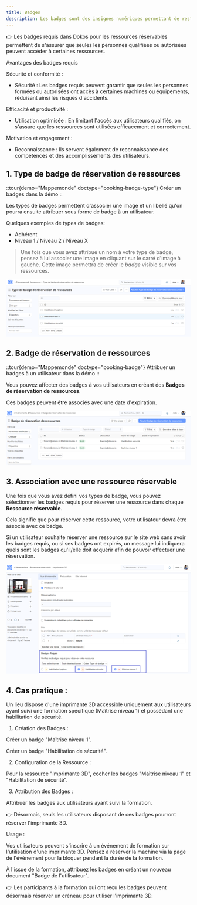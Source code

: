 ```yaml
---
title: Badges
description: Les badges sont des insignes numériques permettant de restreindre l'accès à certaines ressources aux utilisateurs qui leur sont associés.
---
```


👉 Les badges requis dans Dokos pour les ressources réservables permettent de s'assurer que seules les personnes qualifiées ou autorisées peuvent accéder à certaines ressources.

Avantages des badges requis

Sécurité et conformité :

- Sécurité : Les badges requis peuvent garantir que seules les personnes formées ou autorisées ont accès à certaines machines ou équipements, réduisant ainsi les risques d'accidents.

Efficacité et productivité :

- Utilisation optimisée : En limitant l'accès aux utilisateurs qualifiés, on s'assure que les ressources sont utilisées efficacement et correctement.

Motivation et engagement :

- Reconnaissance : Ils servent également de reconnaissance des compétences et des accomplissements des utilisateurs.

## 1. Type de badge de réservation de ressources

::tour{demo="Mappemonde" doctype="booking-badge-type"}
Créer un badges dans la démo
::

Les types de badges permettent d'associer une image et un libellé qu'on pourra ensuite attribuer sous forme de badge à un utilisateur.

Quelques exemples de types de badges:

- Adhérent
- Niveau 1 / Niveau 2 / Niveau X

> Une fois que vous avez attribué un nom à votre type de badge, pensez à lui associer une image en cliquant sur le carré d'image à gauche.
> Cette image permettra de créer le _badge_ visible sur vos ressources.

![Cette image permet de visualiser plusieurs exemples de badges requis.](/typedebadgesdereservation.png)

## 2. Badge de réservation de ressources

::tour{demo="Mappemonde" doctype="booking-badge"}
Attribuer un badges à un utilisateur dans la démo
::

Vous pouvez affecter des badges à vos utilisateurs en créant des **Badges de réservation de ressources**.

Ces badges peuvent être associés avec une date d'expiration.

![Cette image permet de visualiser l'attribution des badges.](/badgesdereservation.png)

## 3. Association avec une ressource réservable

Une fois que vous avez défini vos types de badge, vous pouvez sélectionner les badges requis pour réserver une ressource dans chaque **Ressource réservable**.

Cela signifie que pour réserver cette ressource, votre utilisateur devra être associé avec ce badge.

Si un utilisateur souhaite réserver une ressource sur le site web sans avoir les badges requis, ou si ses badges ont expirés, un message lui indiquera quels sont les badges qu'il/elle doit acquérir afin de pouvoir effectuer une réservation.

![Cette image permet de visualiser la zone permettant de sélectionner les badges dans une ressource.](/badgesrequisdansressource.png)

## 4. Cas pratique :

Un lieu dispose d'une imprimante 3D accessible uniquement aux utilisateurs ayant suivi une formation spécifique (Maîtrise niveau 1) et possédant une habilitation de sécurité.

1. Création des Badges :

Créer un badge "Maîtrise niveau 1".

Créer un badge "Habilitation de sécurité".

2. Configuration de la Ressource :

Pour la ressource "Imprimante 3D", cocher les badges "Maîtrise niveau 1" et "Habilitation de sécurité".

3. Attribution des Badges :

Attribuer les badges aux utilisateurs ayant suivi la formation.

👉 Désormais, seuls les utilisateurs disposant de ces badges pourront réserver l'imprimante 3D.

Usage :

Vos utilisateurs peuvent s'inscrire à un événement de formation sur l'utilisation d'une imprimante 3D. Pensez à réserver la machine via la page de l'événement pour la bloquer pendant la durée de la formation.

À l'issue de la formation, attribuez les badges en créant un nouveau document "Badge de l'utilisateur".

👉 Les participants à la formation qui ont reçu les badges peuvent désormais réserver un créneau pour utiliser l'imprimante 3D.
